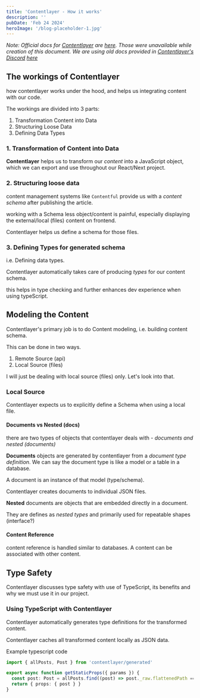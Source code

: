 ```yaml
---
title: 'Contentlayer - How it works'
description: ''
pubDate: 'Feb 24 2024'
heroImage: '/blog-placeholder-1.jpg'
---
```


_Note: Official docs for [Contentlayer](https://contentlayer.dev/) are [here](https://contentlayer.dev/docs). Those were unavailable while creation of this document.
We are using old docs provided in [Contentlayer's Discord](https://discord.gg/rytFErsARm) [here](https://website-git-new-landing-page-schick.vercel.app/docs)_

## The workings of Contentlayer

how contentlayer works under the hood, and helps us integrating content with our code.

The workings are divided into 3 parts:

1. Transformation Content into Data
2. Structuring Loose Data
3. Defining Data Types

### 1. Transformation of Content into Data

__Contentlayer__ helps us to transform our _content_ into a JavaScript object, which we can export and use throughout our React/Next project.

### 2. Structuring loose data

content management systems like `Contentful` provide us with a _content schema_ after publishing the article.

working with a Schema less object/content is painful, especially displaying the external/local (files) content on frontend.

Contentlayer helps us define a schema for those files.

### 3. Defining Types for generated schema

i.e. Defining data types.

Contentlayer automatically takes care of producing _types_ for our content schema.

this helps in type checking and further enhances dev experience when using typeScript.

## Modeling the Content 

Contentlayer's primary job is to do Content modeling, i.e. building content schema.

This can be done in two ways.

1. Remote Source (api)
2. Local Source (files)

I will just be dealing with local source (files) only. Let's look into that.

### Local Source

Contentlayer expects us to explicitly define a Schema when using a local file.

#### Documents vs Nested (docs)

there are two types of objects that contentlayer deals with - _documents and nested (documents)_

**Documents** objects are generated by contentlayer from a _document type definition_. We can say the document type is like a model or a table in a database.

A document is an instance of that model (type/schema).

Contentlayer creates documents to individual JSON files.

**Nested** documents are objects that are embedded directly in a document.

They are defines as _nested types_ and primarily used for repeatable shapes (interface?)

#### Content Reference

content reference is handled similar to databases. A content can be associated with other content.

## Type Safety

Contentlayer discusses type safety with use of TypeScript, its benefits and why we must use it in our project.

### Using TypeScript with Contentlayer

Contentlayer automatically generates type definitions for the transformed content.

Contentlayer caches all transformed content locally as JSON data. 


Example typescript code
```typescript
import { allPosts, Post } from 'contentlayer/generated'

export async function getStaticProps({ params }) {
  const post: Post = allPosts.find((post) => post._raw.flattenedPath === params.slug)
  return { props: { post } }
}
```